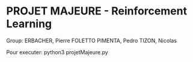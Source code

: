 # PROJET MAJEURE - Reinforcement Learning

Group:
 ERBACHER, Pierre
 FOLETTO PIMENTA, Pedro
 TIZON, Nicolas

Pour executer:
python3 projetMajeure.py
